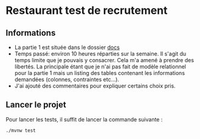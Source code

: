 # Restaurant test de recrutement

## Informations

- La partie 1 est située dans le dossier [docs](./docs)
- Temps passé: environ 10 heures réparties sur la semaine. Il s'agit du temps limite que je pouvais y consacrer. Cela m'a amené à prendre des libertés. 
  La principale étant que je n'ai pas fait de modèle relationnel pour la partie 1 mais un listing des tables contenant les informations demandées (colonnes, contraintes etc...).
- J'ai ajouté des commentaires pour expliquer certains choix pris.

## Lancer le projet

Pour lancer les tests, il suffit de lancer la commande suivante :

```bash
./mvnw test
```

